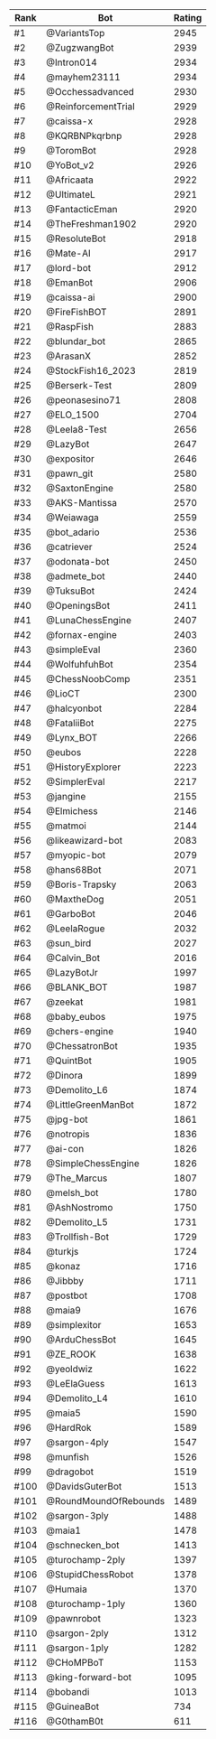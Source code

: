 Rank|Bot|Rating
---|---|---
#1|@VariantsTop|2945
#2|@ZugzwangBot|2939
#3|@Intron014|2934
#4|@mayhem23111|2934
#5|@Occhessadvanced|2930
#6|@ReinforcementTrial|2929
#7|@caissa-x|2928
#8|@KQRBNPkqrbnp|2928
#9|@ToromBot|2928
#10|@YoBot_v2|2926
#11|@Africaata|2922
#12|@UltimateL|2921
#13|@FantacticEman|2920
#14|@TheFreshman1902|2920
#15|@ResoluteBot|2918
#16|@Mate-AI|2917
#17|@lord-bot|2912
#18|@EmanBot|2906
#19|@caissa-ai|2900
#20|@FireFishBOT|2891
#21|@RaspFish|2883
#22|@blundar_bot|2865
#23|@ArasanX|2852
#24|@StockFish16_2023|2819
#25|@Berserk-Test|2809
#26|@peonasesino71|2808
#27|@ELO_1500|2704
#28|@Leela8-Test|2656
#29|@LazyBot|2647
#30|@expositor|2646
#31|@pawn_git|2580
#32|@SaxtonEngine|2580
#33|@AKS-Mantissa|2570
#34|@Weiawaga|2559
#35|@bot_adario|2536
#36|@catriever|2524
#37|@odonata-bot|2450
#38|@admete_bot|2440
#39|@TuksuBot|2424
#40|@OpeningsBot|2411
#41|@LunaChessEngine|2407
#42|@fornax-engine|2403
#43|@simpleEval|2360
#44|@WolfuhfuhBot|2354
#45|@ChessNoobComp|2351
#46|@LioCT|2300
#47|@halcyonbot|2284
#48|@FataliiBot|2275
#49|@Lynx_BOT|2266
#50|@eubos|2228
#51|@HistoryExplorer|2223
#52|@SimplerEval|2217
#53|@jangine|2155
#54|@Elmichess|2146
#55|@matmoi|2144
#56|@likeawizard-bot|2083
#57|@myopic-bot|2079
#58|@hans68Bot|2071
#59|@Boris-Trapsky|2063
#60|@MaxtheDog|2051
#61|@GarboBot|2046
#62|@LeelaRogue|2032
#63|@sun_bird|2027
#64|@Calvin_Bot|2016
#65|@LazyBotJr|1997
#66|@BLANK_BOT|1987
#67|@zeekat|1981
#68|@baby_eubos|1975
#69|@chers-engine|1940
#70|@ChessatronBot|1935
#71|@QuintBot|1905
#72|@Dinora|1899
#73|@Demolito_L6|1874
#74|@LittleGreenManBot|1872
#75|@jpg-bot|1861
#76|@notropis|1836
#77|@ai-con|1826
#78|@SimpleChessEngine|1826
#79|@The_Marcus|1807
#80|@melsh_bot|1780
#81|@AshNostromo|1750
#82|@Demolito_L5|1731
#83|@Trollfish-Bot|1729
#84|@turkjs|1724
#85|@konaz|1716
#86|@Jibbby|1711
#87|@postbot|1708
#88|@maia9|1676
#89|@simplexitor|1653
#90|@ArduChessBot|1645
#91|@ZE_ROOK|1638
#92|@yeoldwiz|1622
#93|@LeElaGuess|1613
#94|@Demolito_L4|1610
#95|@maia5|1590
#96|@HardRok|1589
#97|@sargon-4ply|1547
#98|@munfish|1526
#99|@dragobot|1519
#100|@DavidsGuterBot|1513
#101|@RoundMoundOfRebounds|1489
#102|@sargon-3ply|1488
#103|@maia1|1478
#104|@schnecken_bot|1413
#105|@turochamp-2ply|1397
#106|@StupidChessRobot|1378
#107|@Humaia|1370
#108|@turochamp-1ply|1360
#109|@pawnrobot|1323
#110|@sargon-2ply|1312
#111|@sargon-1ply|1282
#112|@CHoMPBoT|1153
#113|@king-forward-bot|1095
#114|@bobandi|1013
#115|@GuineaBot|734
#116|@G0thamB0t|611
